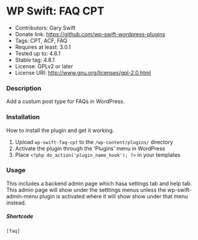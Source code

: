 # WP Swift: FAQ CPT

* Contributors: Gary Swift
* Donate link: https://github.com/wp-swift-wordpress-plugins
* Tags: CPT, ACF, FAQ
* Requires at least: 3.0.1
* Tested up to: 4.8.1
* Stable tag: 4.8.1
* License: GPLv2 or later
* License URI: http://www.gnu.org/licenses/gpl-2.0.html

### Description

Add a custum post type for FAQs in WordPress.

### Installation

How to install the plugin and get it working.

1. Upload `wp-swift-faq-cpt` to the `/wp-content/plugins/` directory
2. Activate the plugin through the 'Plugins' menu in WordPress
3. Place `<?php do_action('plugin_name_hook'); ?>` in your templates

### Usage
This includes a backend admin page which hasa settings tab and help tab. This admin page will show under the setttings menus unless the wp-swift-admin-menu plugin is activated where it will show show under that menu instead.

##### Shortcode

`
[faq]
`
